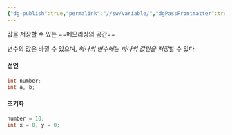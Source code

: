 ```yaml
---
{"dg-publish":true,"permalink":"//sw/variable/","dgPassFrontmatter":true}
---
```



값을 저장할 수 있는 ==메모리상의 공간==

변수의 값은 바뀔 수 있으며, *하나의 변수에는 하나의 값만을 저장*할 수 있다

#### 선언
```java
int number;
int a, b;
```

#### 초기화
```java
number = 10;
int x = 0, y = 0;
```